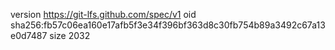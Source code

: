 version https://git-lfs.github.com/spec/v1
oid sha256:fb57c06ea160e17afb5f3e34f396bf363d8c30fb754b89a3492c67a13e0d7487
size 2032
